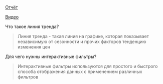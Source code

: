 [Отчёт](https://drive.google.com/open?id=1sw10nOejfMhvPg0Y6Mg_e-EAcQ6aigXX)

[Видео](https://drive.google.com/open?id=1i8EXm_0RbM2HrW8LJjugpvJtJkkPNdjX)

Что такое линия тренда?

> Линия тренда - такая линия на графике, которая показывает независимую от сезонности и прочих факторов тенденцию изменения цен

Для чего нужны интерактивные фильтры?

> Интерактивные фильтры используются для простого и быстрого способа отображения данных с применением различных фильтров